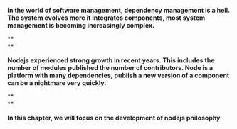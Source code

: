 **In the world of software management, dependency management is a hell. The system evolves more it integrates components, most system management is becoming increasingly complex.**

**  
**

**Nodejs experienced strong growth in recent years. This includes the number of modules published the number of contributors. Node is a platform with many dependencies, publish a new version of a component can be a nightmare very quickly.**

**  
**

**In this chapter, we will focus on the development of nodejs philosophy**

  


